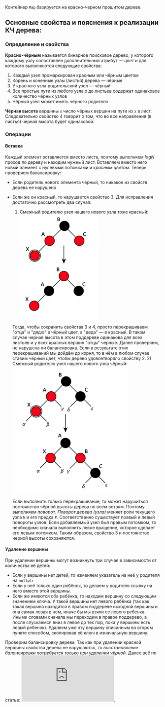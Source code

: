 Контейнер `Map` базируется на красно-черном прошитом дереве.

## Основные свойства и пояснения к реализации КЧ дерева:

### Определение и свойства
**Красно-чёрным** называется бинарное поисковое дерево, у которого каждому узлу сопоставлен дополнительный атрибут — _цвет_ и для которого выполняются следующие свойства:
1. Каждый узел промаркирован красным или чёрным цветом
2. Корень и конечные узлы (листья) дерева — чёрные
3. У красного узла родительский узел — чёрный
4. Все простые пути из любого узла x до листьев содержат одинаковое количество чёрных узлов
5. Чёрный узел может иметь чёрного родителя

**Чёрная высота** вершины `x` число чёрных вершин на пути из `x` в лист. Следовательно свойство 4 говорит о том, что во все направления (в листья) черная высота будет одинаковой.

### Операции

#### Вставка
Каждый элемент вставляется вместо листа, поэтому выполняем _logN_ проход по дереву и находим нужный лист. Вставляем вместо него новый элемент с нулевыми потомками и _красным цветом_. Теперь проверяем балансировку:
- Если родитель нового элемента черный, то никакое из свойств дерева не нарушено
- Если же он красный, то нарушается свойство 3. Для исправления достаточно рассмотреть два случая: 
    1) Смежный родителю узел нашего нового узла тоже красный: ![RedUncle](../../img/L3%20RedUncle.png)
    
    Тогда, чтобы сохранить свойства 3 и 4, просто перекрашиваем "отца" и "дядю" в чёрный цвет, а "деда" — в красный. В таком случае черная высота в этом поддереве одинакова для всех листьев и у всех красных вершин "отцы" черные. 
    Далее проверяем, не нарушена ли балансировка. Если в результате этих перекрашиваний мы дойдём до корня, то в нём в любом случае ставим чёрный цвет, чтобы дерево удовлетворяло свойству 2.
    2) Смежный родителю узел нашего нового узла чёрный: ![BlackUncle](../../img/L3%20BlackUncle.png) 
    
    Если выполнить только перекрашивание, то может нарушиться постоянство чёрной высоты дерева по всем ветвям. Поэтому выполняем _поворот_. _Поворот дерева (узла)_ меняет роли текущего узла `N` и его предка `P`. Соответственно существует правый и левый повороты узлов. Если добавляемый узел был правым потомком, то необходимо сначала выполнить левое вращение, которое сделает его левым потомком. Таким образом, свойство 3 и постоянство черной высоты сохраняются.

#### Удаление вершины
При удалении вершины могут возникнуть три случая в зависимости от количества её детей:
- Если у вершины нет детей, то изменяем указатель на неё у родителя на `nullptr`
- Если у неё только один ребёнок, то делаем у родителя ссылку на него вместо этой вершины.
- Если же имеются оба ребёнка, то находим вершину со следующим значением ключа. У такой вершины нет левого ребёнка (так как такая   вершина находится в правом поддереве исходной вершины и она самая левая в нем, иначе бы мы взяли ее левого ребенка. Иными словами сначала мы переходим в правое поддерево, а после спускаемся вниз в левое до тех пор, пока у вершины есть левый ребенок). Удаляем уже эту вершину описанным во втором пункте способом, скопировав её ключ в изначальную вершину.

Проверим балансировку дерева. Так как при удалении красной вершины свойства дерева не нарушаются, то _восстановление балансировки потребуется только при удалении чёрной_. Далее всё по статье: ![ITMO](https://neerc.ifmo.ru/wiki/index.php?title=%D0%9A%D1%80%D0%B0%D1%81%D0%BD%D0%BE-%D1%87%D0%B5%D1%80%D0%BD%D0%BE%D0%B5_%D0%B4%D0%B5%D1%80%D0%B5%D0%B2%D0%BE).